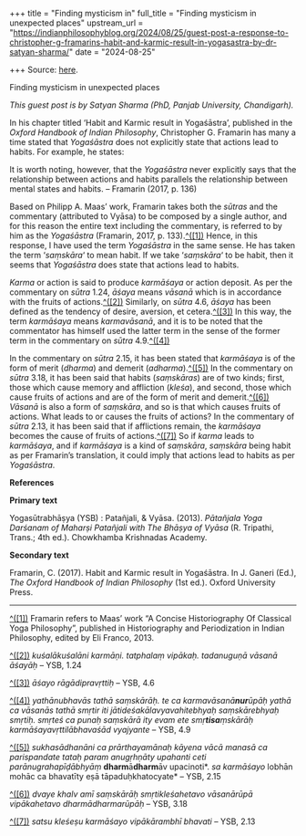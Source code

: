 +++
title = "Finding mysticism in"
full_title = "Finding mysticism in unexpected places"
upstream_url = "https://indianphilosophyblog.org/2024/08/25/guest-post-a-response-to-christopher-g-framarins-habit-and-karmic-result-in-yogasastra-by-dr-satyan-sharma/"
date = "2024-08-25"

+++
Source: [here](https://indianphilosophyblog.org/2024/08/25/guest-post-a-response-to-christopher-g-framarins-habit-and-karmic-result-in-yogasastra-by-dr-satyan-sharma/).

Finding mysticism in unexpected places

*This guest post is by Satyan Sharma (PhD, Panjab University, Chandigarh).*

In his chapter titled ‘Habit and Karmic result in Yogaśāstra’, published in the *Oxford Handbook of Indian Philosophy*, Christopher G. Framarin has many a time stated that *Yogaśāstra* does not explicitly state that actions lead to habits. For example, he states:

It is worth noting, however, that the *Yogaśāstra* never explicitly says that the relationship between actions and habits parallels the relationship between mental states and habits. – Framarin (2017, p. 136)

Based on Philipp A. Maas’ work, Framarin takes both the *sūtras* and the commentary (attributed to Vyāsa) to be composed by a single author, and for this reason the entire text including the commentary, is referred to by him as the *Yogaśāstra* (Framarin, 2017, p. 133).[^(\[1\])](#_ftn1) Hence, in this response, I have used the term *Yogaśāstra* in the same sense. He has taken the term ‘*saṃskāra*‘ to mean habit. If we take ‘*saṃskāra*‘ to be habit, then it seems that *Yogaśāstra* does state that actions lead to habits.

*Karma* or action is said to produce *karmāśaya* or action deposit. As per the commentary on *sūtra* 1.24, *āśaya* means *vāsanā* which is in accordance with the fruits of actions.[^(\[2\])](#_ftn2) Similarly, on *sūtra* 4.6, *āśaya* has been defined as the tendency of desire, aversion, et cetera.[^(\[3\])](#_ftn3) In this way, the term *karmāśaya* means *karmavāsanā*, and it is to be noted that the commentator has himself used the latter term in the sense of the former term in the commentary on *sūtra* 4.9.[^(\[4\])](#_ftn4)

In the commentary on *sūtra* 2.15, it has been stated that *karmāśaya* is of the form of merit (*dharma*) and demerit (*adharma*).[^(\[5\])](#_ftn5) In the commentary on *sūtra* 3.18, it has been said that habits (*saṃskāras*) are of two kinds; first, those which cause memory and affliction (*kleśa*), and second, those which cause fruits of actions and are of the form of merit and demerit.[^(\[6\])](#_ftn6) *Vāsanā* is also a form of *saṃskāra*, and so is that which causes fruits of actions. What leads to or causes the fruits of actions? In the commentary of *sūtra* 2.13, it has been said that if afflictions remain, the *karmāśaya* becomes the cause of fruits of actions.[^(\[7\])](#_ftn7) So if *karma* leads to *karmāśaya*, and if *karmāśaya* is a kind of *saṃskāra*, *saṃskāra* being habit as per Framarin’s translation, it could imply that actions lead to habits as per *Yogaśāstra*.

**References**

**Primary text**

Yogasūtrabhāṣya (YSB) : Patañjali, & Vyāsa. (2013). *Pātañjala Yoga Darśanam of Maharṣi Patañjali with The Bhāṣya of Vyāsa* (R. Tripathi, Trans.; 4th ed.). Chowkhamba Krishnadas Academy.

**Secondary text**

Framarin, C. (2017). Habit and Karmic result in Yogaśāstra. In J. Ganeri (Ed.), *The Oxford Handbook of Indian Philosophy* (1st ed.). Oxford University Press.

------------------------------------------------------------------------

[^(\[1\])](#_ftnref1) Framarin refers to Maas’ work “A Concise Historiography Of Classical Yoga Philosophy”, published in Historiography and Periodization in Indian Philosophy, edited by Eli Franco, 2013.

[^(\[2\])](#_ftnref2) *kuśalākuśalāni karmāṇi. tatphalaṃ vipākaḥ. tadanuguṇā vāsanā āśayāḥ* – YSB, 1.24

[^(\[3\])](#_ftnref3) *āśayo rāgādipravṛttiḥ* – YSB, 4.6

[^(\[4\])](#_ftnref4) *yathānubhavās tathā *saṃskārāḥ*. te ca *karmavāsanā**nur**ūpāḥ** *yathā ca vāsanās tathā smṛtir iti jātideśakālavyavahitebhyaḥ saṃskārebhyaḥ smṛtiḥ. smṛteś ca punaḥ saṃskārā ity evam ete *smṛ**tisa**ṃskārāḥ** **karmāśayavṛttilābhavaśād* vyajyante* – YSB, 4.9

[^(\[5\])](#_ftnref5) *sukhasādhanāni ca prārthayamānaḥ kāyena vācā* *manasā* *ca parispandate tataḥ* *param anugṛhṇāty upahanti ceti parānugrahapīḍābhyāṃ* **dharm**ā**dharm**āv upacinoti*. *sa karmāśayo* lobhān mohāc ca bhavatīty eṣā tāpaduḥkhatocyate* – YSB, 2.15

[^(\[6\])](#_ftnref6) *dvaye khalv amī saṃskārāḥ smṛtikleśahetavo vāsanārūpā vipākahetavo dharmādharmarūpāḥ* – YSB, 3.18

[^(\[7\])](#_ftnref7) *satsu kleśeṣu karmāśayo vipākārambhī bhavati* – YSB, 2.13
